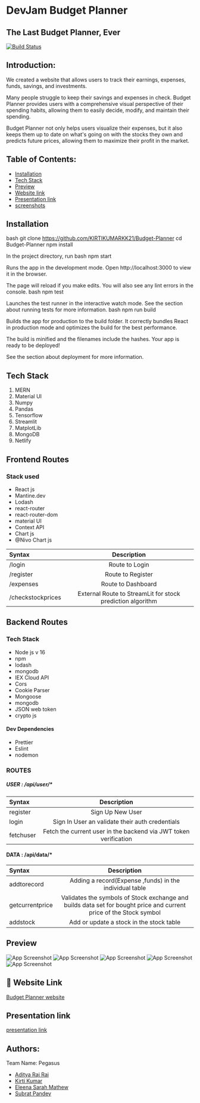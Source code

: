 # DevJam Budget Planner
## The Last Budget Planner, Ever


[![Build Status](https://travis-ci.org/joemccann/dillinger.svg?branch=master)](https://travis-ci.org/joemccann/dillinger)



## Introduction:

We created a website that allows users to track their earnings, expenses, funds, savings, and investments.

Many people struggle to keep their savings and expenses in check. Budget Planner provides users with a comprehensive visual perspective of their spending habits, allowing them to easily decide, modify, and maintain their spending.

Budget Planner not only helps users visualize their expenses, but it also keeps them up to date on what's going on with the stocks they own and predicts future prices, allowing them to maximize their profit in the market.

## Table of Contents:
 
   * [Installation](#installation)
   * [Tech Stack](#tech-stack)
   * [Preview](#preview)
   * [Website link](#website-link)
   * [Presentation link](#presentation-link)
   * [screenshots](#screenshots)


## Installation

bash
  git clone https://github.com/KIRTIKUMARKK21/Budget-Planner
  cd Budget-Planner
  npm install
  

In the project directory, run
bash
  npm start
  
  
Runs the app in the development mode.
Open http://localhost:3000 to view it in the browser.

The page will reload if you make edits.
You will also see any lint errors in the console.
bash
  npm test
  
  
Launches the test runner in the interactive watch mode.
See the section about running tests for more information.
bash
  npm run build
  

Builds the app for production to the build folder.
It correctly bundles React in production mode and optimizes the build for the best performance.

The build is minified and the filenames include the hashes.
Your app is ready to be deployed!

See the section about deployment for more information.    

## Tech Stack

1.  MERN
2. Material UI
3. Numpy
4. Pandas
5. Tensorflow
6. Streamlit
7. MatplotLib
8. MongoDB
9. Netlify

## Frontend Routes
### Stack used
- React js
- Mantine.dev
- Lodash
- react-router
- react-router-dom
- material UI
- Context API
- Chart js 
- @Nivo Chart js

| Syntax      | Description  |
| :---        |    :----:   |
| /login     | Route to Login|
| /register  | Route to Register|
| /expenses  | Route to Dashboard|
| /checkstockprices  | External Route to StreamLit for stock prediction algorithm|

## Backend Routes
### Tech Stack
- Node js v 16
- npm 
- lodash
- mongodb
- IEX Cloud API
- Cors
- Cookie Parser
- Mongoose
- mongodb
- JSON web token
- crypto js
#### Dev Dependencies
- Prettier
- Eslint
- nodemon

### ROUTES
##### USER :  /api/user/*
| Syntax      | Description |
| :---        |    :----:   |
| register| Sign Up New User       |
| login   | Sign In User an validate their auth credentials        |
| fetchuser| Fetch the current user in the backend via JWT token verification |
#### DATA : /api/data/*
| Syntax      | Description |
| :---        |    :----:   |
| addtorecord| Adding a record(Expense ,funds) in the individual table       |
| getcurrentprice   | Validates the symbols of Stock exchange and builds data set for bought price and current price of the Stock symbol        |
| addstock| Add or update a stock in the stock table |

## Preview

![App Screenshot](https://via.placeholder.com/468x300?text=App+Screenshot+Here)
![App Screenshot](https://via.placeholder.com/468x300?text=App+Screenshot+Here)
![App Screenshot](https://via.placeholder.com/468x300?text=App+Screenshot+Here)
![App Screenshot](https://via.placeholder.com/468x300?text=App+Screenshot+Here)
![App Screenshot](https://via.placeholder.com/468x300?text=App+Screenshot+Here)

## 🔗 Website Link
[Budget Planner website](https://katherinempeterson.com/)



## Presentation link
[presentation link](https://github.com/matiassingers/awesome-readme)



## Authors:

Team Name: Pegasus
- [Aditya Raj Rai](https://github.com/adityarai0705)
- [Kirti Kumar](https://github.com/KIRTIKUMARKK21)
- [Eleena Sarah Mathew](https://github.com/eleensmathew)
- [Subrat Pandey](https://github.com/badsubrat)
